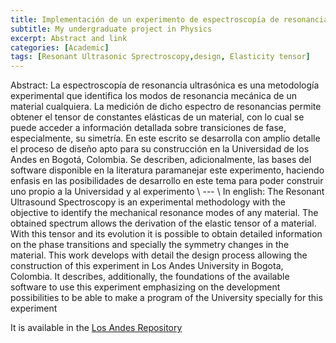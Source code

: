 ```yaml
---
title: Implementación de un experimento de espectroscopía de resonancia ultrasónica en la Universidad de los Andes
subtitle: My undergraduate project in Physics
excerpt: Abstract and link
categories: [Academic]
tags: [Resonant Ultrasonic Sprectroscopy,design, Elasticity tensor]
---
```

Abstract:
La espectroscopía de resonancia ultrasónica es una metodología experimental que identifica los modos de resonancia mecánica de un material cualquiera.
La medición de dicho espectro de resonancias permite obtener el tensor de constantes elásticas de un material, con lo cual se puede acceder a información detallada sobre transiciones de fase, especialmente, su simetría.
En este escrito se desarrolla con amplio detalle el proceso de diseño apto para su construcción en la Universidad de los Andes en Bogotá, Colombia. 
Se describen, adicionalmente, las bases del software disponible en la literatura paramanejar este experimento, haciendo enfasis en las posibilidades de desarrollo en este tema para poder construir uno propio a la Universidad y al experimento
\\ --- \\
In english:
The Resonant Ultrasound Spectroscopy is an experimental methodology with the objective to identify the mechanical resonance modes of any material.
The obtained spectrum allows the derivation of the elastic tensor of a material. With this tensor and its evolution it is possible to obtain detailed information on the phase transitions and specially the symmetry changes in the material.
This work develops with detail the design process allowing the construction of this experiment in Los Andes University in Bogota, Colombia. 
It describes, additionally, the foundations of the available software to use this experiment emphasizing on the development possibilities to be able to make a program of the University specially for this experiment

It is available in the [Los Andes Repository](https://repositorio.uniandes.edu.co/handle/1992/48815)
